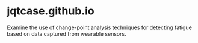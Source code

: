 # jqtcase.github.io
Examine the use of change-point analysis techniques for detecting fatigue based on data captured from wearable sensors.
